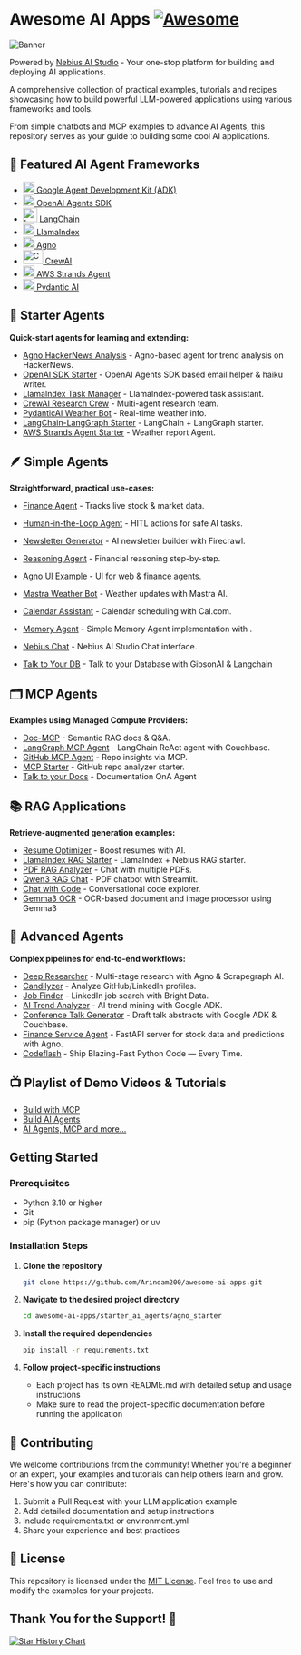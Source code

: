 # Awesome AI Apps [![Awesome](https://awesome.re/badge.svg)](https://awesome.re)

![Banner](/assets/banner.png)

Powered by [Nebius AI Studio](https://dub.sh/AIStudio) - Your one-stop platform for building and deploying AI applications.

A comprehensive collection of practical examples, tutorials and recipes showcasing how to build powerful LLM-powered applications using various frameworks and tools.

From simple chatbots and MCP examples to advance AI Agents, this repository serves as your guide to building some cool AI applications.

## 🚀 Featured AI Agent Frameworks

- [<img src="https://raw.githubusercontent.com/google/adk-python/main/assets/agent-development-kit.png" alt="Google ADK logo" width="20" height="20"> Google Agent Development Kit (ADK)](https://google.github.io/adk-docs/)
- [<img src="https://avatars.githubusercontent.com/u/14957082?s=200&v=4" alt="OpenAI Agents SDK logo" width="20" height="20"> OpenAI Agents SDK](https://openai.github.io/openai-agents-python/)
- [<img src="https://cdn.simpleicons.org/langchain" alt="LangChain logo" width="25" height="25"> LangChain ](https://python.langchain.com/)
- [<img src="https://avatars.githubusercontent.com/u/130722866?s=200&v=4" alt="Llamaindex logo" width="20" height="20"> LlamaIndex](https://www.llamaindex.ai/)
- [<img src="https://avatars.githubusercontent.com/u/104874993?s=48&v=4" alt="Agno logo" width="20" height="20"> Agno](https://www.agno.com/)
-  [<img src="https://cdn.prod.website-files.com/66cf2bfc3ed15b02da0ca770/66d07240057721394308addd_Logo%20(1).svg" alt="CrewAI logo" width="35" height="25"> CrewAI](https://www.crewai.com/)
- [<img src="https://avatars.githubusercontent.com/u/209155962?s=200&v=4" alt="AWS Strands Agents logo" width="20" height="20"> AWS Strands Agent](https://strandsagents.com/)
- [<img src="https://avatars.githubusercontent.com/u/110818415?s=200&v=4" alt="Pydantic AI logo" width="20" height="20"> Pydantic AI](https://ai.pydantic.dev/)


## 🧩 Starter Agents

**Quick-start agents for learning and extending:**

* [Agno HackerNews Analysis](starter_ai_agents/agno_starter) - Agno-based agent for trend analysis on HackerNews.
* [OpenAI SDK Starter](starter_ai_agents/openai_agents_sdk) - OpenAI Agents SDK based email helper & haiku writer.
* [LlamaIndex Task Manager](starter_ai_agents/llamaindex_starter) - LlamaIndex-powered task assistant.
* [CrewAI Research Crew](starter_ai_agents/crewai_starter) - Multi-agent research team.
* [PydanticAI Weather Bot](starter_ai_agents/pydantic_starter) - Real-time weather info.
* [LangChain-LangGraph Starter](starter_ai_agents/langchain_langgraph_starter) - LangChain + LangGraph starter.
* [AWS Strands Agent Starter](starter_ai_agents/aws_strands_starter) - Weather report Agent.

## 🪶 Simple Agents

**Straightforward, practical use-cases:**

* [Finance Agent](simple_ai_agents/finance_agent) - Tracks live stock & market data.
* [Human-in-the-Loop Agent](simple_ai_agents/human_in_the_loop_agent) - HITL actions for safe AI tasks.
* [Newsletter Generator](simple_ai_agents/newsletter_agent) - AI newsletter builder with Firecrawl.
* [Reasoning Agent](simple_ai_agents/reasoning_agent) - Financial reasoning step-by-step.
* [Agno UI Example](simple_ai_agents/agno_ui_agent) - UI for web & finance agents.
* [Mastra Weather Bot](simple_ai_agents/mastra_ai_weather_agent) - Weather updates with Mastra AI.
* [Calendar Assistant](simple_ai_agents/cal_scheduling_agent) - Calendar scheduling with Cal.com.
* [Memory Agent](simple_ai_agents/memory_agent) - Simple Memory Agent implementation with .
* [Nebius Chat](simple_ai_agents/nebius_chat) - Nebius AI Studio Chat interface.

* [Talk to Your DB](simple_ai_agents/talk_to_db) - Talk to your Database with GibsonAI & Langchain


## 🗂️ MCP Agents

**Examples using Managed Compute Providers:**

* [Doc-MCP](mcp_ai_agents/doc_mcp) - Semantic RAG docs & Q\&A.
* [LangGraph MCP Agent](mcp_ai_agents/langchain_langgraph_mcp_agent) - LangChain ReAct agent with Couchbase.
* [GitHub MCP Agent](mcp_ai_agents/github_mcp_agent) - Repo insights via MCP.
* [MCP Starter](mcp_ai_agents/mcp_starter) - GitHub repo analyzer starter.
* [Talk to your Docs](mcp_ai_agents/docs_qna_agent) - Documentation QnA Agent

## 📚 RAG Applications

**Retrieve-augmented generation examples:**

* [Resume Optimizer](rag_apps/resume_optimizer) - Boost resumes with AI.
* [LlamaIndex RAG Starter](rag_apps/llamaIndex_starter) - LlamaIndex + Nebius RAG starter.
* [PDF RAG Analyzer](rag_apps/pdf_rag_analyser) - Chat with multiple PDFs.
* [Qwen3 RAG Chat](rag_apps/qwen3_rag) - PDF chatbot with Streamlit.
* [Chat with Code](rag_apps/chat_with_code) - Conversational code explorer.
* [Gemma3 OCR](rag_apps/gemma_ocr/) - OCR-based document and image processor using Gemma3


## 🔬 Advanced Agents

**Complex pipelines for end-to-end workflows:**

* [Deep Researcher](advance_ai_agents/deep_researcher_agent) - Multi-stage research with Agno & Scrapegraph AI.
* [Candilyzer](advance_ai_agents/candidate_analyser) - Analyze GitHub/LinkedIn profiles.
* [Job Finder](advance_ai_agents/job_finder_agent) - LinkedIn job search with Bright Data.
* [AI Trend Analyzer](advance_ai_agents/trend_analyzer_agent) - AI trend mining with Google ADK.
* [Conference Talk Generator](advance_ai_agents/conference_talk_abstract_generator) - Draft talk abstracts with Google ADK & Couchbase.
* [Finance Service Agent](advance_ai_agents/finance_service_agent) - FastAPI server for stock data and predictions with Agno.
* [Codeflash](https://www.codeflash.ai/) - Ship Blazing-Fast Python Code — Every Time.
<!-- * [YouTube to Blog](advance_ai_agents/youtube_to_blog_agent) - Auto-blog from YouTube videos. -->

## 📺 Playlist of Demo Videos & Tutorials

- [Build with MCP](https://www.youtube.com/playlist?list=PLMZM1DAlf0Lolxax4L2HS54Me8gn1gkz4)
- [Build AI Agents](https://www.youtube.com/playlist?list=PLMZM1DAlf0LqixhAG9BDk4O_FjqnaogK8)
- [AI Agents, MCP and more...](https://www.youtube.com/playlist?list=PL2ambAOfYA6-LDz0KpVKu9vJKAqhv0KKI)

## Getting Started

### Prerequisites

- Python 3.10 or higher
- Git
- pip (Python package manager) or uv

### Installation Steps

1. **Clone the repository**

   ```bash
   git clone https://github.com/Arindam200/awesome-ai-apps.git
   ```

2. **Navigate to the desired project directory**

   ```bash
   cd awesome-ai-apps/starter_ai_agents/agno_starter
   ```

3. **Install the required dependencies**

   ```bash
   pip install -r requirements.txt
   ```

4. **Follow project-specific instructions**
   - Each project has its own README.md with detailed setup and usage instructions
   - Make sure to read the project-specific documentation before running the application

## 🤝 Contributing

We welcome contributions from the community! Whether you're a beginner or an expert, your examples and tutorials can help others learn and grow. Here's how you can contribute:

1. Submit a Pull Request with your LLM application example
2. Add detailed documentation and setup instructions
3. Include requirements.txt or environment.yml
4. Share your experience and best practices

## 📜 License

This repository is licensed under the [MIT License](./LICENSE). Feel free to use and modify the examples for your projects.

## Thank You for the Support! 🙏

[![Star History Chart](https://api.star-history.com/svg?repos=Arindam200/awesome-ai-apps&type=Date)](https://www.star-history.com/#Arindam200/awesome-ai-apps&Date)
